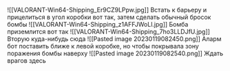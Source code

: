 ![[VALORANT-Win64-Shipping_Er9CZ9LPpw.jpg]]
Встать к барьеру и прицелиться в угол коробки вот так, затем сделать обычный бросок бомбы
![[VALORANT-Win64-Shipping_z1AFFJWoLl.jpg]]
Бомба приземлится вот так
![[VALORANT-Win64-Shipping_7ho3LLDJfU.jpg]]
Вторую куда-нибудь сюда
![[Pasted image 20230119082450.png]]
Аларм бот поставить ближе к левой коробке, но чтобы покрывала зону поражения бомбы наверху
![[Pasted image 20230119082540.png]]
Ждать врагов здесь